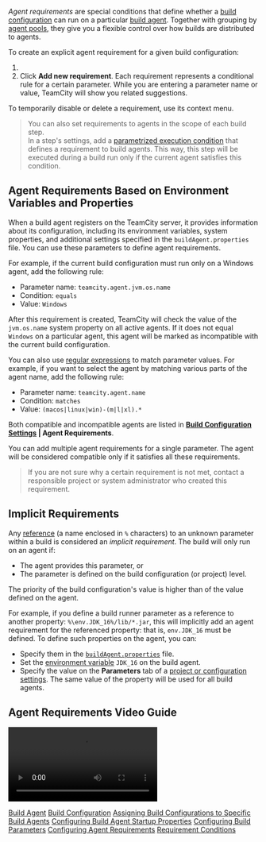 [//]: # (title: Agent Requirements)
[//]: # (auxiliary-id: Agent Requirements)

_Agent requirements_ are special conditions that define whether a [build configuration](managing-builds.md) can run on a particular [build agent](build-agent.md). Together with grouping by [agent pools](configuring-agent-pools.md), they give you a flexible control over how builds are distributed to agents.

To create an explicit agent requirement for a given build configuration:


1. <include from="common-templates.md" element-id="open-configuration-settings-tab"><var name="configuration-tab-name" value="Agent Requirements"/></include>
2. Click __Add new requirement__. Each requirement represents a conditional rule for a certain parameter. While you are entering a parameter name or value, TeamCity will show you related suggestions.

To temporarily disable or delete a requirement, use its context menu.

>You can also set requirements to agents in the scope of each build step.  
>In a step's settings, add a [parametrized execution condition](build-step-execution-conditions.md) that defines a requirement to build agents. This way, this step will be executed during a build run only if the current agent satisfies this condition.

## Agent Requirements Based on Environment Variables and Properties

When a build agent registers on the TeamCity server, it provides information about its configuration, including its environment variables, system properties, and additional settings specified in the `buildAgent.properties` file. You can use these parameters to define agent requirements.

For example, if the current build configuration must run only on a Windows agent, add the following rule:
* Parameter name: `teamcity.agent.jvm.os.name`
* Condition: `equals`
* Value: `Windows`

After this requirement is created, TeamCity will check the value of the `jvm.os.name` system property on all active agents. If it does not equal `Windows` on a particular agent, this agent will be marked as incompatible with the current build configuration.

You can also use [regular expressions](https://docs.oracle.com/en/java/javase/17/docs/api/java.base/java/util/regex/Pattern.html) to match parameter values.
For example, if you want to select the agent by matching various parts of the agent name, add the following rule:
* Parameter name: `teamcity.agent.name`
* Condition: `matches`
* Value: `(macos|linux|win)-(m|l|xl).*`

Both compatible and incompatible agents are listed in __[Build Configuration Settings](project-administrator-guide.md#Edit+and+View+Modes) | Agent Requirements__.

You can add multiple agent requirements for a single parameter. The agent will be considered compatible only if it satisfies all these requirements.

>If you are not sure why a certain requirement is not met, contact a responsible project or system administrator who created this requirement.

## Implicit Requirements

Any [reference](configuring-build-parameters.md#Parameter+References) (a name enclosed in `%` characters) to an unknown parameter within a build is considered an _implicit requirement_. The build will only run on an agent if:
* The agent provides this parameter, or
* The parameter is defined on the build configuration (or project) level.

The priority of the build configuration's value is higher than of the value defined on the agent.

For example, if you define a build runner parameter as a reference to another property: `%\env.JDK_16%/lib/*.jar`, this will implicitly add an agent requirement for the referenced property: that is, `env.JDK_16` must be defined. To define such properties on the agent, you can:
* Specify them in the [`buildAgent.properties`](configure-agent-installation.md) file.
* Set the [environment variable](predefined-build-parameters.md#Java-Related+Environment+Variables) `JDK_16` on the build agent.
* Specify the value on the __Parameters__ tab of a [project or configuration settings](project-administrator-guide.md#Edit+and+View+Modes). The same value of the property will be used for all build agents.

## Agent Requirements Video Guide

<video src="https://youtu.be/5gaoW8IfNJA"
title="TeamCity tutorial — Agent Requirements"/>

 <seealso>
        <category ref="concepts">
            <a href="build-agent.md">Build Agent</a>
            <a href="managing-builds.md">Build Configuration</a>
        </category>
        <category ref="admin-guide">
            <a href="assigning-build-configurations-to-specific-build-agents.md">Assigning Build Configurations to Specific Build Agents</a>
            <a href="configuring-build-agent-startup-properties.md">Configuring Build Agent Startup Properties</a>
            <a href="configuring-build-parameters.md">Configuring Build Parameters</a>
            <a href="configuring-agent-requirements.md">Configuring Agent Requirements</a>
        </category>
        <category ref="reference">
            <a href="requirement-conditions.md">Requirement Conditions</a>
        </category>
</seealso>